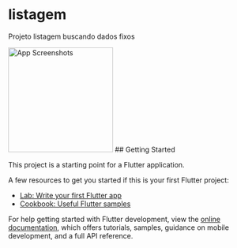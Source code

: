 # listagem

Projeto listagem buscando dados fixos

<img src="https://user-images.githubusercontent.com/80336880/172626274-46912892-b78a-4b69-98a8-6980bde3a33c.jpg" alt="App Screenshots" width="212">
## Getting Started

This project is a starting point for a Flutter application.

A few resources to get you started if this is your first Flutter project:

- [Lab: Write your first Flutter app](https://docs.flutter.dev/get-started/codelab)
- [Cookbook: Useful Flutter samples](https://docs.flutter.dev/cookbook)

For help getting started with Flutter development, view the
[online documentation](https://docs.flutter.dev/), which offers tutorials,
samples, guidance on mobile development, and a full API reference.
